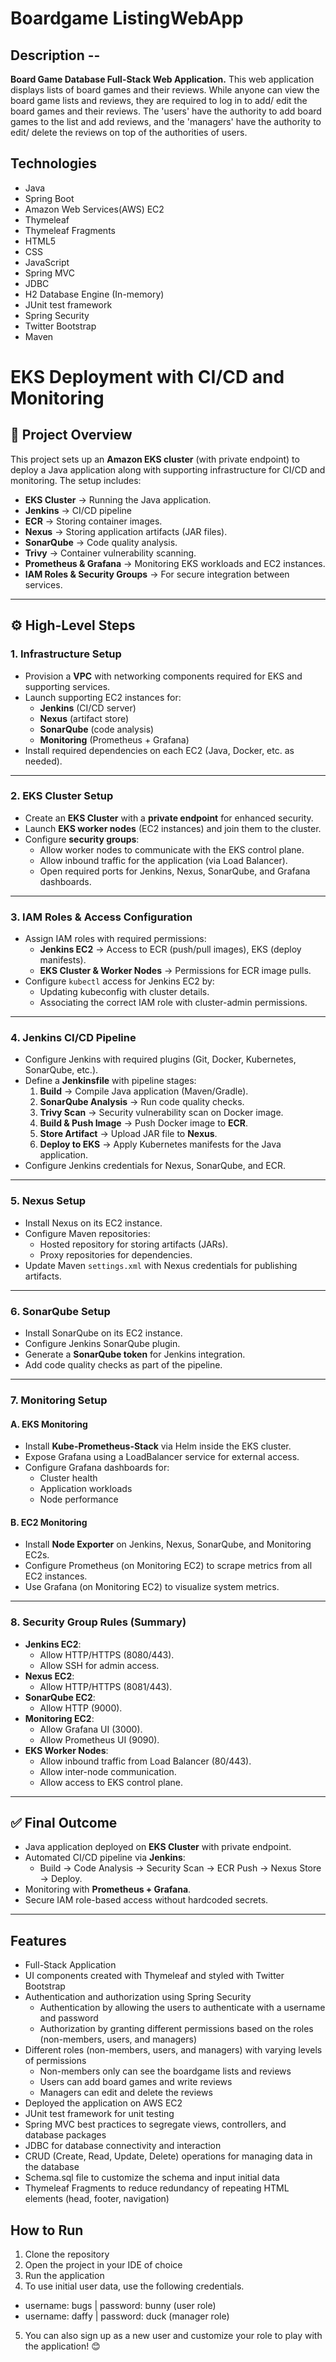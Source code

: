 # Boardgame ListingWebApp

## Description --

**Board Game Database Full-Stack Web Application.**
This web application displays lists of board games and their reviews. While anyone can view the board game lists and reviews, they are required to log in to add/ edit the board games and their reviews. The 'users' have the authority to add board games to the list and add reviews, and the 'managers' have the authority to edit/ delete the reviews on top of the authorities of users.  

## Technologies

- Java
- Spring Boot
- Amazon Web Services(AWS) EC2
- Thymeleaf
- Thymeleaf Fragments
- HTML5
- CSS
- JavaScript
- Spring MVC
- JDBC
- H2 Database Engine (In-memory)
- JUnit test framework
- Spring Security
- Twitter Bootstrap
- Maven

# EKS Deployment with CI/CD and Monitoring

## 📌 Project Overview
This project sets up an **Amazon EKS cluster** (with private endpoint) to deploy a Java application along with supporting infrastructure for CI/CD and monitoring. The setup includes:

- **EKS Cluster** → Running the Java application.
- **Jenkins** → CI/CD pipeline
- **ECR** → Storing container images.
- **Nexus** → Storing application artifacts (JAR files).
- **SonarQube** → Code quality analysis.
- **Trivy** → Container vulnerability scanning.
- **Prometheus & Grafana** → Monitoring EKS workloads and EC2 instances.
- **IAM Roles & Security Groups** → For secure integration between services.

---

## ⚙️ High-Level Steps

### 1. Infrastructure Setup
- Provision a **VPC** with networking components required for EKS and supporting services.
- Launch supporting EC2 instances for:
  - **Jenkins** (CI/CD server)
  - **Nexus** (artifact store)
  - **SonarQube** (code analysis)
  - **Monitoring** (Prometheus + Grafana)
- Install required dependencies on each EC2 (Java, Docker, etc. as needed).

---

### 2. EKS Cluster Setup
- Create an **EKS Cluster** with a **private endpoint** for enhanced security.
- Launch **EKS worker nodes** (EC2 instances) and join them to the cluster.
- Configure **security groups**:
  - Allow worker nodes to communicate with the EKS control plane.
  - Allow inbound traffic for the application (via Load Balancer).
  - Open required ports for Jenkins, Nexus, SonarQube, and Grafana dashboards.

---

### 3. IAM Roles & Access Configuration
- Assign IAM roles with required permissions:
  - **Jenkins EC2** → Access to ECR (push/pull images), EKS (deploy manifests).
  - **EKS Cluster & Worker Nodes** → Permissions for ECR image pulls.
- Configure `kubectl` access for Jenkins EC2 by:
  - Updating kubeconfig with cluster details.
  - Associating the correct IAM role with cluster-admin permissions.

---

### 4. Jenkins CI/CD Pipeline
- Configure Jenkins with required plugins (Git, Docker, Kubernetes, SonarQube, etc.).
- Define a **Jenkinsfile** with pipeline stages:
  1. **Build** → Compile Java application (Maven/Gradle).
  2. **SonarQube Analysis** → Run code quality checks.
  3. **Trivy Scan** → Security vulnerability scan on Docker image.
  4. **Build & Push Image** → Push Docker image to **ECR**.
  5. **Store Artifact** → Upload JAR file to **Nexus**.
  6. **Deploy to EKS** → Apply Kubernetes manifests for the Java application.
- Configure Jenkins credentials for Nexus, SonarQube, and ECR.

---

### 5. Nexus Setup
- Install Nexus on its EC2 instance.
- Configure Maven repositories:
  - Hosted repository for storing artifacts (JARs).
  - Proxy repositories for dependencies.
- Update Maven `settings.xml` with Nexus credentials for publishing artifacts.

---

### 6. SonarQube Setup
- Install SonarQube on its EC2 instance.
- Configure Jenkins SonarQube plugin.
- Generate a **SonarQube token** for Jenkins integration.
- Add code quality checks as part of the pipeline.

---

### 7. Monitoring Setup

#### A. EKS Monitoring
- Install **Kube-Prometheus-Stack** via Helm inside the EKS cluster.
- Expose Grafana using a LoadBalancer service for external access.
- Configure Grafana dashboards for:
  - Cluster health
  - Application workloads
  - Node performance

#### B. EC2 Monitoring
- Install **Node Exporter** on Jenkins, Nexus, SonarQube, and Monitoring EC2s.
- Configure Prometheus (on Monitoring EC2) to scrape metrics from all EC2 instances.
- Use Grafana (on Monitoring EC2) to visualize system metrics.

---

### 8. Security Group Rules (Summary)
- **Jenkins EC2**:
  - Allow HTTP/HTTPS (8080/443).
  - Allow SSH for admin access.
- **Nexus EC2**:
  - Allow HTTP/HTTPS (8081/443).
- **SonarQube EC2**:
  - Allow HTTP (9000).
- **Monitoring EC2**:
  - Allow Grafana UI (3000).
  - Allow Prometheus UI (9090).
- **EKS Worker Nodes**:
  - Allow inbound traffic from Load Balancer (80/443).
  - Allow inter-node communication.
  - Allow access to EKS control plane.

---

## ✅ Final Outcome
- Java application deployed on **EKS Cluster** with private endpoint.
- Automated CI/CD pipeline via **Jenkins**:
  - Build → Code Analysis → Security Scan → ECR Push → Nexus Store → Deploy.
- Monitoring with **Prometheus + Grafana**.
- Secure IAM role-based access without hardcoded secrets.

---

## Features

- Full-Stack Application
- UI components created with Thymeleaf and styled with Twitter Bootstrap
- Authentication and authorization using Spring Security
  - Authentication by allowing the users to authenticate with a username and password
  - Authorization by granting different permissions based on the roles (non-members, users, and managers)
- Different roles (non-members, users, and managers) with varying levels of permissions
  - Non-members only can see the boardgame lists and reviews
  - Users can add board games and write reviews
  - Managers can edit and delete the reviews
- Deployed the application on AWS EC2
- JUnit test framework for unit testing
- Spring MVC best practices to segregate views, controllers, and database packages
- JDBC for database connectivity and interaction
- CRUD (Create, Read, Update, Delete) operations for managing data in the database
- Schema.sql file to customize the schema and input initial data
- Thymeleaf Fragments to reduce redundancy of repeating HTML elements (head, footer, navigation)

## How to Run

1. Clone the repository
2. Open the project in your IDE of choice
3. Run the application
4. To use initial user data, use the following credentials.
  - username: bugs    |     password: bunny (user role)
  - username: daffy   |     password: duck  (manager role)
5. You can also sign up as a new user and customize your role to play with the application! 😊
